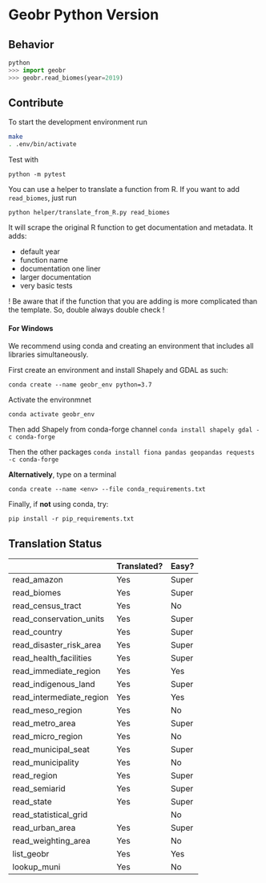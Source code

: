 # Geobr Python Version

## Behavior

```python
python
>>> import geobr
>>> geobr.read_biomes(year=2019)
```

## Contribute

To start the development environment run

```sh
make
. .env/bin/activate
```

Test with

`python -m pytest`

You can use a helper to translate a function from R.
If you want to add `read_biomes`, just run

`python helper/translate_from_R.py read_biomes`

It will scrape the original R function to get documentation and metadata.
It adds:
- default year
- function name
- documentation one liner
- larger documentation
- very basic tests

! Be aware that if the function that you are adding is more complicated than the template. So, double always double check !

#### For Windows

We recommend using conda  and creating an environment that includes all libraries simultaneously.

First create an environment and install Shapely and GDAL as such:

`conda create --name geobr_env python=3.7`

Activate the environmnet

`conda activate geobr_env`

Then add Shapely from conda-forge channel
 `conda install shapely gdal -c conda-forge`

Then the other packages 
`conda install fiona pandas geopandas requests -c conda-forge`

**Alternatively**, type on a terminal 

`conda create --name <env> --file conda_requirements.txt`

Finally, if **not** using conda, try:

`pip install -r pip_requirements.txt`

## Translation Status

|                          | Translated? | Easy? |
|--------------------------|-------------|-------|
| read_amazon              | Yes         | Super |
| read_biomes              | Yes         | Super |
| read_census_tract        | Yes         | No    |
| read_conservation_units  | Yes         | Super |
| read_country             | Yes         | Super |
| read_disaster_risk_area  | Yes         | Super |
| read_health_facilities   | Yes         | Super |
| read_immediate_region    | Yes         | Yes   |
| read_indigenous_land     | Yes         | Super |
| read_intermediate_region | Yes         | Yes   |
| read_meso_region         | Yes         | No    |
| read_metro_area          | Yes         | Super |
| read_micro_region        | Yes         | No    |
| read_municipal_seat      | Yes         | Super |
| read_municipality        | Yes         | No    |
| read_region              | Yes         | Super |
| read_semiarid            | Yes         | Super |
| read_state               | Yes         | Super |
| read_statistical_grid    |             | No    |
| read_urban_area          | Yes         | Super |
| read_weighting_area      | Yes         | No    |
| list_geobr               | Yes         | Yes   |
| lookup_muni              | Yes         | No    |
